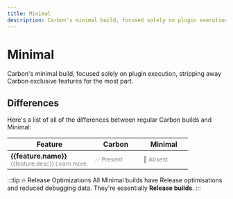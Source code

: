```yaml
---
title: Minimal
description: Carbon's minimal build, focused solely on plugin execution, stripping away Carbon exclusive features for the most part.
---
```


<script setup>

const features = [
    { name: "CarbonAuto", desc: "Carbon ConVar variables exist with the purpose of expanding on Rust's ConVars and add more customization to your server.", link: "/owners/features/carbonauto" },
    { name: "Admin Panel", desc: "The Admin module introduces a new and intuitive way of managing your server in pretty much any way that you'd need.", link: "/owners/modules/admin-module" },
    { name: "Carbon Modules", desc: "Carbon modules are similar to plugins but are built directly into Carbon. They provide a lightweight way to add common functionality, such as managing players or increasing stack sizes.", link: "/owners/modules/what-are-modules" },
    { name: "CSZIP Dev", desc: "The carbon/plugins/cszip_dev folder allowing you to locally develop and test multi-partial-file plugins for testing purposes. 🎯 This feature is only available on Debug builds.", link: "/devs/features/zip-script-packages" }
]
</script>

# Minimal
Carbon's minimal build, focused solely on plugin execution, stripping away Carbon exclusive features for the most part.

## Differences
Here's a list of all of the differences between regular Carbon builds and Minimal:

<table tabIndex="0">
<thead>
<tr>
<th>Feature</th>
<th style="text-align:center; min-width:95px">Carbon</th>
<th style="text-align:center; min-width:95px">Minimal</th>
</tr>
</thead>
<tr v-for="feature in features">
<td>
    <strong>{{feature.name}}</strong>
    <div style="opacity: 50%; font-size: smaller">{{feature.desc}} <a v-if="feature.link != null" :href="feature.link">Learn more.</a></div>
</td>
<td><div style="opacity: 50%; font-size: smaller">✅ Present</div></td>
<td><div style="opacity: 50%; font-size: smaller">🚫 Absent</div></td>
</tr>
</table>

:::tip 🔥 Release Optimizations
All Minimal builds have Release optimisations and reduced debugging data. They're essentially **Release builds**.
:::